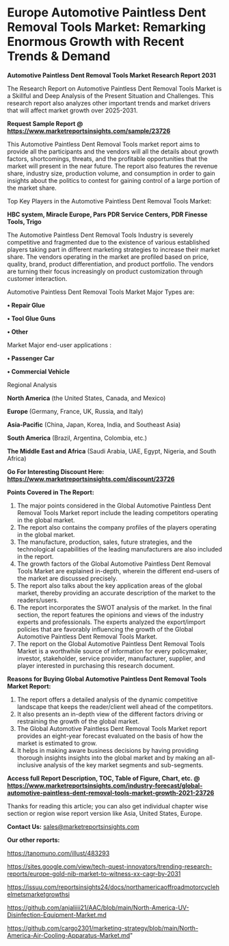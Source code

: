 # Europe Automotive Paintless Dent Removal Tools Market: Remarking Enormous Growth with Recent Trends & Demand

<strong>Automotive Paintless Dent Removal Tools Market Research Report 2031</strong>

The Research Report on Automotive Paintless Dent Removal Tools Market is a Skillful and Deep Analysis of the Present Situation and Challenges. This research report also analyzes other important trends and market drivers that will affect market growth over 2025-2031.

<strong>Request Sample Report @ <a href=https://www.marketreportsinsights.com/sample/23726>https://www.marketreportsinsights.com/sample/23726</a></strong>

This Automotive Paintless Dent Removal Tools market report aims to provide all the participants and the vendors will all the details about growth factors, shortcomings, threats, and the profitable opportunities that the market will present in the near future. The report also features the revenue share, industry size, production volume, and consumption in order to gain insights about the politics to contest for gaining control of a large portion of the market share.

Top Key Players in the Automotive Paintless Dent Removal Tools Market:

<strong>HBC system, Miracle Europe, Pars PDR Service Centers, PDR Finesse Tools, Trigo</strong>

The Automotive Paintless Dent Removal Tools Industry is severely competitive and fragmented due to the existence of various established players taking part in different marketing strategies to increase their market share. The vendors operating in the market are profiled based on price, quality, brand, product differentiation, and product portfolio. The vendors are turning their focus increasingly on product customization through customer interaction.

Automotive Paintless Dent Removal Tools Market Major Types are:

<strong>• Repair Glue

• Tool Glue Guns

• Other</strong>

Market Major end-user applications :

<strong>• Passenger Car

• Commercial Vehicle</strong>

Regional Analysis

</u><strong><b>North America</b></strong> (the United States, Canada, and Mexico)

<strong><b>Europe </b></strong>(Germany, France, UK, Russia, and Italy)

<strong><b>Asia-Pacific</b></strong> (China, Japan, Korea, India, and Southeast Asia)

<strong><b>South America</b></strong> (Brazil, Argentina, Colombia, etc.)

<strong><b>The Middle East and Africa</b></strong> (Saudi Arabia, UAE, Egypt, Nigeria, and South Africa)

<strong>Go For Interesting Discount Here: <a href=https://www.marketreportsinsights.com/discount/23726>https://www.marketreportsinsights.com/discount/23726</a></strong>

<strong>Points Covered in The Report:</strong>
<ol>
  <li>The major points considered in the Global Automotive Paintless Dent Removal Tools Market report include the leading competitors operating in the global market.</li>
  <li>The report also contains the company profiles of the players operating in the global market.</li>
  <li>The manufacture, production, sales, future strategies, and the technological capabilities of the leading manufacturers are also included in the report.</li>
  <li>The growth factors of the Global Automotive Paintless Dent Removal Tools Market are explained in-depth, wherein the different end-users of the market are discussed precisely.</li>
  <li>The report also talks about the key application areas of the global market, thereby providing an accurate description of the market to the readers/users.</li>
  <li>The report incorporates the SWOT analysis of the market. In the final section, the report features the opinions and views of the industry experts and professionals. The experts analyzed the export/import policies that are favorably influencing the growth of the Global Automotive Paintless Dent Removal Tools Market.</li>
  <li>The report on the Global Automotive Paintless Dent Removal Tools Market is a worthwhile source of information for every policymaker, investor, stakeholder, service provider, manufacturer, supplier, and player interested in purchasing this research document.</li>
</ol>
<strong>Reasons for Buying Global Automotive Paintless Dent Removal Tools Market Report:</strong>

<ol>
  <li>The report offers a detailed analysis of the dynamic competitive landscape that keeps the reader/client well ahead of the competitors.</li>
  <li>It also presents an in-depth view of the different factors driving or restraining the growth of the global market.</li>
  <li>The Global Automotive Paintless Dent Removal Tools Market report provides an eight-year forecast evaluated on the basis of how the market is estimated to grow.</li>
  <li>It helps in making aware business decisions by having providing thorough insights insights into the global market and by making an all-inclusive analysis of the key market segments and sub-segments.</li>
</ol>
<strong>Access full Report Description, TOC, Table of Figure, Chart, etc. @ <a href=https://www.marketreportsinsights.com/industry-forecast/global-automotive-paintless-dent-removal-tools-market-growth-2021-23726>https://www.marketreportsinsights.com/industry-forecast/global-automotive-paintless-dent-removal-tools-market-growth-2021-23726</a></strong>


Thanks for reading this article; you can also get individual chapter wise section or region wise report version like Asia, United States, Europe.

<strong>Contact Us:</strong>
sales@marketreportsinsights.com

<strong>Our other reports:</strong>

<a href=https://tanomuno.com/illust/483293>https://tanomuno.com/illust/483293</a>

<a href=https://sites.google.com/view/tech-quest-innovators/trending-research-reports/europe-gold-nib-market-to-witness-xx-cagr-by-2031>https://sites.google.com/view/tech-quest-innovators/trending-research-reports/europe-gold-nib-market-to-witness-xx-cagr-by-2031</a>

<a href=https://issuu.com/reportsinsights24/docs/northamericaoffroadmotorcyclehelmetsmarketgrowthsi>https://issuu.com/reportsinsights24/docs/northamericaoffroadmotorcyclehelmetsmarketgrowthsi</a>

<a href=https://github.com/anjaliiii21/AAC/blob/main/North-America-UV-Disinfection-Equipment-Market.md>https://github.com/anjaliiii21/AAC/blob/main/North-America-UV-Disinfection-Equipment-Market.md</a>

<a href=https://github.com/cargo2301/marketing-strategy/blob/main/North-America-Air-Cooling-Apparatus-Market.md>https://github.com/cargo2301/marketing-strategy/blob/main/North-America-Air-Cooling-Apparatus-Market.md</a>"
